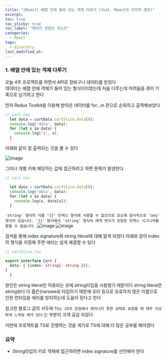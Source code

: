 ```yaml
---
title: "[React] 배열 안에 들어 있는 객체 다루기 (feat. React의 이미지 경로)"
excerpt:
toc: true
toc_sticky: true
toc_label: "페이지 컨텐츠 리스트"
categories:
  - React
tags:
  - directory
last_modified_at:
---
```


### **1. 배열 안에 있는 객체 다루기**

오늘 4주 프로젝트를 하면서 API로 장바구니 데이터를 받았다  
데이터는 배열 안에 객체가 들어 있는 형식이이었는데 처음 다루는데 어려움을 겪어 기록으로 남기려고 한다

먼저 Redux Toolkit을 이용해 받아온 데이터를 for...in 문으로 순회하고 출력해보았다

```Typescript
// cart.tsx
  let data = cartData.cartSlice.data[0];
  console.log('data', data);
  for (let x in data) {
    console.log('x', x);
  }
```

아래와 같이 잘 출력되는 것을 볼 수 있다

![image](https://user-images.githubusercontent.com/86667412/154780631-54deee35-4634-414a-a107-6a6c3dee2b75.png)

그러나 개별 키에 해당하는 값에 접근하려고 하면 문제가 발생한다

```Typescript
// cart.tsx

  let data = cartData.cartSlice.data[0];
  console.log('data', data);
  for (let x in data) {
    console.log(x, data[x]);
  }
```

`'string' 형식의 식을 '{}' 인덱스 형식에 사용할 수 없으므로 요소에 암시적으로 'any' 형식이 있습니다. '{}' 형식에서 'string' 형식의 매개 변수가 포함된 인덱스 시그니처를 찾을 수 없습니다.`
![image](https://user-images.githubusercontent.com/86667412/154780774-9d6b632d-5034-47f8-a7e6-d7ce17cf9b5d.png)
![image](https://user-images.githubusercontent.com/86667412/154780745-327bcbd3-7fa6-4fef-8696-7a7daa444c92.png)

검색을 통해 index signature와 string literal에 대해 알게 되었다
아래와 같이 index의 형식을 지정해 주면 에러는 쉽게 해결할 수 있다

```Typescript
// cartSlice.tsx

export interface Cart {
  data: { [index: string]: string }[];
}
  }
```

원인은 string literal만 허용되는 곳에 string타입을 사용했기 때문이다
string literal은 string보다 더 좁은(narowed) 타입이기 때문에 오타 등으로 유효하지 않은 이름으로 인한 런타임을 에러를 방지하는데 도움이 된다고 한다

참고한 블로그 글의 서두에
`TS는 JS의 관점에서 벗어나지 못한 상태로 보았을 때 매우 이상하게 느껴질 때가 있다`
는 부분이 크게 공감 되었다

이번에 프로젝트를 TS로 진행하는 것을 계기로 TS에 대해 더 많은 공부를 해야겠다

### 요약

- String타입의 키로 객체에 접근하려면 index signature를 선언해야 한다
